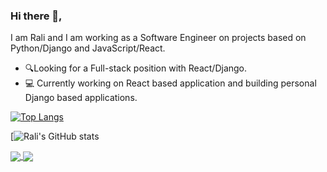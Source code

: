 ### Hi there 👋,

I am Rali and I am working as a Software Engineer on projects based on Python/Django and JavaScript/React.

* 🔍Looking for a Full-stack position with React/Django.
* 💻 Currently working on React based application and building personal Django based applications.

[![Top Langs](https://github-readme-stats.vercel.app/api/top-langs/?username=RalitsaTerzieva&layout=compact)](https://github.com/RalitsaTerzieva)

[![Rali's GitHub stats](https://github-readme-stats.vercel.app/api?username=RalitsaTerzieva&show_icons=true&theme=transparent)

<a href="https://github.com/RalitsaTerzieva">
  <img align="center" src="(https://github-readme-stats.vercel.app/api/top-langs/?username=RalitsaTerzieva&layout=compact)" />
</a>
<a href="https://github.com/RalitsaTerzievat">
  <img align="center" src="https://github-readme-stats.vercel.app/api?username=RalitsaTerzieva&show_icons=true&theme=transparent" />
</a>




<!--
**RalitsaTerzieva/ralitsaterzieva** is a ✨ _special_ ✨ repository because its `README.md` (this file) appears on your GitHub profile.

Here are some ideas to get you started:

- 🔭 I’m currently working on ...
- 🌱 I’m currently learning ...
- 👯 I’m looking to collaborate on ...
- 🤔 I’m looking for help with ...
- 💬 Ask me about ...
- 📫 How to reach me: ...
- 😄 Pronouns: ...
- ⚡ Fun fact: ...
-->
